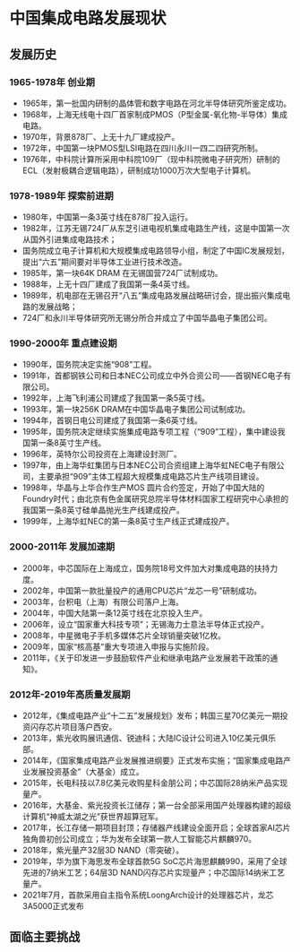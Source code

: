 # 中国集成电路发展现状

## 发展历史
### 1965-1978年 创业期
- 1965年，第一批国内研制的晶体管和数字电路在河北半导体研究所鉴定成功。
- 1968年，上海无线电十四厂首家制成PMOS（P型金属-氧化物-半导体）集成电路。
- 1970年，背景878厂、上无十九厂建成投产。
- 1972年，中国第一块PMOS型LSI电路在四川永川一四二四研究所制。
- 1976年，中科院计算所采用中科院109厂（现中科院微电子研究所）研制的ECL（发射极耦合逻辑电路），研制成功1000万次大型电子计算机。 
### 1978-1989年 探索前进期
- 1980年，中国第一条3英寸线在878厂投入运行。
- 1982年，江苏无锡724厂从东芝引进电视机集成电路生产线，这是中国第一次从国外引进集成电路技术；
- 国务院成立电子计算机和大规模集成电路领导小组，制定了中国IC发展规划，提出“六五”期间要对半导体工业进行技术改造。
- 1985年，第一块64K DRAM 在无锡国营724厂试制成功。
- 1988年，上无十四厂建成了我国第一条4英寸线。
- 1989年，机电部在无锡召开“八五”集成电路发展战略研讨会，提出振兴集成电路的发展战略；
- 724厂和永川半导体研究所无锡分所合并成立了中国华晶电子集团公司。 
### 1990-2000年 重点建设期
- 1990年，国务院决定实施“908”工程。
- 1991年，首都钢铁公司和日本NEC公司成立中外合资公司——首钢NEC电子有限公司。
- 1992年，上海飞利浦公司建成了我国第一条5英寸线。
- 1993年，第一块256K DRAM在中国华晶电子集团公司试制成功。
- 1994年，首钢日电公司建成了我国第一条6英寸线。
- 1995年，国务院决定继续实施集成电路专项工程（“909”工程），集中建设我国第一条8英寸生产线。
- 1996年，英特尔公司投资在上海建设封测厂。
- 1997年，由上海华虹集团与日本NEC公司合资组建上海华虹NEC电子有限公司，主要承担“909”主体工程超大规模集成电路芯片生产线项目建设。
- 1998年，华晶与上华合作生产MOS 圆片合约签定，开始了中国大陆的Foundry时代；由北京有色金属研究总院半导体材料国家工程研究中心承担的我国第一条8英寸硅单晶抛光生产线建成投产。
- 1999年，上海华虹NEC的第一条8英寸生产线正式建成投产。 
### 2000-2011年 发展加速期
- 2000年，中芯国际在上海成立，国务院18号文件加大对集成电路的扶持力度。
- 2002年，中国第一款批量投产的通用CPU芯片“龙芯一号”研制成功。
- 2003年，台积电（上海）有限公司落户上海。
- 2004年，中国大陆第一条12英寸线在北京投入生产。
- 2006年，设立“国家重大科技专项”；无锡海力士意法半导体正式投产。
- 2008年，中星微电子手机多媒体芯片全球销量突破1亿枚。
- 2009年，国家“核高基”重大专项进入申报与实施阶段。
- 2011年，《关于印发进一步鼓励软件产业和继承电路产业发展若干政策的通知》。 
### 2012年-2019年高质量发展期
- 2012年，《集成电路产业“十二五”发展规划》发布；韩国三星70亿美元一期投资闪存芯片项目落户西安。
- 2013年，紫光收购展讯通信、锐迪科；大陆IC设计公司进入10亿美元俱乐部。
- 2014年，《国家集成电路产业发展推进纲要》正式发布实施；“国家集成电路产业发展投资基金”（大基金）成立。
- 2015年，长电科技以7.8亿美元收购星科金朋公司；中芯国际28纳米产品实现量产。
- 2016年，大基金、紫光投资长江储存；第一台全部采用国产处理器构建的超级计算机“神威太湖之光”获世界超算冠军。
- 2017年，长江存储一期项目封顶；存储器产线建设全面开启；全球首家AI芯片独角兽初创公司成立；华为发布全球第一款人工智能芯片麒麟970。
- 2018年，紫光量产32层3D NAND（零突破）。
- 2019年，华为旗下海思发布全球首款5G SoC芯片海思麒麟990，采用了全球先进的7纳米工艺；64层3D NAND闪存芯片实现量产；中芯国际14纳米工艺量产。 
- 2021年7月，首款采用自主指令系统LoongArch设计的处理器芯片，龙芯3A5000正式发布 

## 面临主要挑战